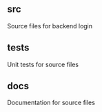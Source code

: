 ## src
Source files for backend login

## tests
Unit tests for source files

## docs
Documentation for source files
